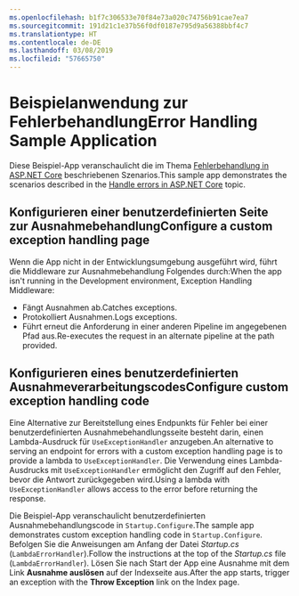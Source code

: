 ```yaml
---
ms.openlocfilehash: b1f7c306533e70f84e73a020c74756b91cae7ea7
ms.sourcegitcommit: 191d21c1e37b56f0df0187e795d9a56388bbf4c7
ms.translationtype: HT
ms.contentlocale: de-DE
ms.lasthandoff: 03/08/2019
ms.locfileid: "57665750"
---
```

# <a name="error-handling-sample-application"></a><span data-ttu-id="a65dd-101">Beispielanwendung zur Fehlerbehandlung</span><span class="sxs-lookup"><span data-stu-id="a65dd-101">Error Handling Sample Application</span></span>

<span data-ttu-id="a65dd-102">Diese Beispiel-App veranschaulicht die im Thema [Fehlerbehandlung in ASP.NET Core](https://docs.microsoft.com/aspnet/core/fundamentals/error-handling) beschriebenen Szenarios.</span><span class="sxs-lookup"><span data-stu-id="a65dd-102">This sample app demonstrates the scenarios described in the [Handle errors in ASP.NET Core](https://docs.microsoft.com/aspnet/core/fundamentals/error-handling) topic.</span></span>

## <a name="configure-a-custom-exception-handling-page"></a><span data-ttu-id="a65dd-103">Konfigurieren einer benutzerdefinierten Seite zur Ausnahmebehandlung</span><span class="sxs-lookup"><span data-stu-id="a65dd-103">Configure a custom exception handling page</span></span>

<span data-ttu-id="a65dd-104">Wenn die App nicht in der Entwicklungsumgebung ausgeführt wird, führt die Middleware zur Ausnahmebehandlung Folgendes durch:</span><span class="sxs-lookup"><span data-stu-id="a65dd-104">When the app isn't running in the Development environment, Exception Handling Middleware:</span></span>

* <span data-ttu-id="a65dd-105">Fängt Ausnahmen ab.</span><span class="sxs-lookup"><span data-stu-id="a65dd-105">Catches exceptions.</span></span>
* <span data-ttu-id="a65dd-106">Protokolliert Ausnahmen.</span><span class="sxs-lookup"><span data-stu-id="a65dd-106">Logs exceptions.</span></span>
* <span data-ttu-id="a65dd-107">Führt erneut die Anforderung in einer anderen Pipeline im angegebenen Pfad aus.</span><span class="sxs-lookup"><span data-stu-id="a65dd-107">Re-executes the request in an alternate pipeline at the path provided.</span></span>

## <a name="configure-custom-exception-handling-code"></a><span data-ttu-id="a65dd-108">Konfigurieren eines benutzerdefinierten Ausnahmeverarbeitungscodes</span><span class="sxs-lookup"><span data-stu-id="a65dd-108">Configure custom exception handling code</span></span>

<span data-ttu-id="a65dd-109">Eine Alternative zur Bereitstellung eines Endpunkts für Fehler bei einer benutzerdefinierten Ausnahmebehandlungsseite besteht darin, einen Lambda-Ausdruck für `UseExceptionHandler` anzugeben.</span><span class="sxs-lookup"><span data-stu-id="a65dd-109">An alternative to serving an endpoint for errors with a custom exception handling page is to provide a lambda to `UseExceptionHandler`.</span></span> <span data-ttu-id="a65dd-110">Die Verwendung eines Lambda-Ausdrucks mit `UseExceptionHandler` ermöglicht den Zugriff auf den Fehler, bevor die Antwort zurückgegeben wird.</span><span class="sxs-lookup"><span data-stu-id="a65dd-110">Using a lambda with `UseExceptionHandler` allows access to the error before returning the response.</span></span>

<span data-ttu-id="a65dd-111">Die Beispiel-App veranschaulicht benutzerdefinierten Ausnahmebehandlungscode in `Startup.Configure`.</span><span class="sxs-lookup"><span data-stu-id="a65dd-111">The sample app demonstrates custom exception handling code in `Startup.Configure`.</span></span> <span data-ttu-id="a65dd-112">Befolgen Sie die Anweisungen am Anfang der Datei *Startup.cs* (`LambdaErrorHandler`).</span><span class="sxs-lookup"><span data-stu-id="a65dd-112">Follow the instructions at the top of the *Startup.cs* file (`LambdaErrorHandler`).</span></span> <span data-ttu-id="a65dd-113">Lösen Sie nach Start der App eine Ausnahme mit dem Link **Ausnahme auslösen** auf der Indexseite aus.</span><span class="sxs-lookup"><span data-stu-id="a65dd-113">After the app starts, trigger an exception with the **Throw Exception** link on the Index page.</span></span>

